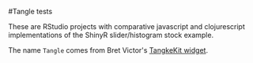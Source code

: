 #Tangle tests

These are RStudio projects with comparative javascript and clojurescript
implementations of the ShinyR slider/histogram stock example.

The name `Tangle` comes from Bret Victor's [TangkeKit widget](http://worrydream.com/Tangle/).

